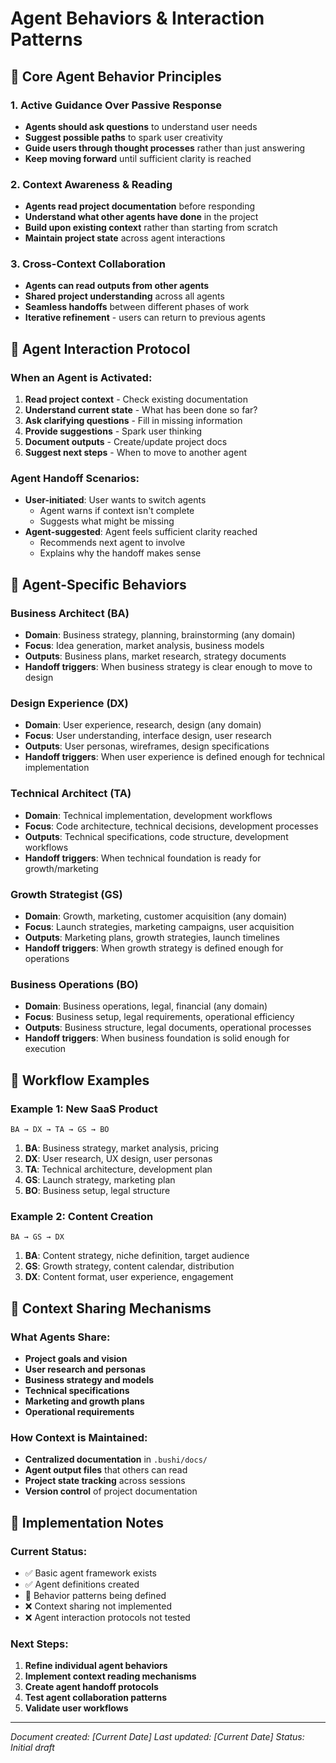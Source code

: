 # Agent Behaviors & Interaction Patterns

## 🎯 **Core Agent Behavior Principles**

### **1. Active Guidance Over Passive Response**
- **Agents should ask questions** to understand user needs
- **Suggest possible paths** to spark user creativity
- **Guide users through thought processes** rather than just answering
- **Keep moving forward** until sufficient clarity is reached

### **2. Context Awareness & Reading**
- **Agents read project documentation** before responding
- **Understand what other agents have done** in the project
- **Build upon existing context** rather than starting from scratch
- **Maintain project state** across agent interactions

### **3. Cross-Context Collaboration**
- **Agents can read outputs from other agents**
- **Shared project understanding** across all agents
- **Seamless handoffs** between different phases of work
- **Iterative refinement** - users can return to previous agents

## 🚀 **Agent Interaction Protocol**

### **When an Agent is Activated:**
1. **Read project context** - Check existing documentation
2. **Understand current state** - What has been done so far?
3. **Ask clarifying questions** - Fill in missing information
4. **Provide suggestions** - Spark user thinking
5. **Document outputs** - Create/update project docs
6. **Suggest next steps** - When to move to another agent

### **Agent Handoff Scenarios:**
- **User-initiated**: User wants to switch agents
  - Agent warns if context isn't complete
  - Suggests what might be missing
- **Agent-suggested**: Agent feels sufficient clarity reached
  - Recommends next agent to involve
  - Explains why the handoff makes sense

## 🎯 **Agent-Specific Behaviors**

### **Business Architect (BA)**
- **Domain**: Business strategy, planning, brainstorming (any domain)
- **Focus**: Idea generation, market analysis, business models
- **Outputs**: Business plans, market research, strategy documents
- **Handoff triggers**: When business strategy is clear enough to move to design

### **Design Experience (DX)**
- **Domain**: User experience, research, design (any domain)
- **Focus**: User understanding, interface design, user research
- **Outputs**: User personas, wireframes, design specifications
- **Handoff triggers**: When user experience is defined enough for technical implementation

### **Technical Architect (TA)**
- **Domain**: Technical implementation, development workflows
- **Focus**: Code architecture, technical decisions, development processes
- **Outputs**: Technical specifications, code structure, development workflows
- **Handoff triggers**: When technical foundation is ready for growth/marketing

### **Growth Strategist (GS)**
- **Domain**: Growth, marketing, customer acquisition (any domain)
- **Focus**: Launch strategies, marketing campaigns, user acquisition
- **Outputs**: Marketing plans, growth strategies, launch timelines
- **Handoff triggers**: When growth strategy is defined enough for operations

### **Business Operations (BO)**
- **Domain**: Business operations, legal, financial (any domain)
- **Focus**: Business setup, legal requirements, operational efficiency
- **Outputs**: Business structure, legal documents, operational processes
- **Handoff triggers**: When business foundation is solid enough for execution

## 🔄 **Workflow Examples**

### **Example 1: New SaaS Product**
```
BA → DX → TA → GS → BO
```
1. **BA**: Business strategy, market analysis, pricing
2. **DX**: User research, UX design, user personas
3. **TA**: Technical architecture, development plan
4. **GS**: Launch strategy, marketing plan
5. **BO**: Business setup, legal structure

### **Example 2: Content Creation**
```
BA → GS → DX
```
1. **BA**: Content strategy, niche definition, target audience
2. **GS**: Growth strategy, content calendar, distribution
3. **DX**: Content format, user experience, engagement

## 🎯 **Context Sharing Mechanisms**

### **What Agents Share:**
- **Project goals and vision**
- **User research and personas**
- **Business strategy and models**
- **Technical specifications**
- **Marketing and growth plans**
- **Operational requirements**

### **How Context is Maintained:**
- **Centralized documentation** in `.bushi/docs/`
- **Agent output files** that others can read
- **Project state tracking** across sessions
- **Version control** of project documentation

## 🚧 **Implementation Notes**

### **Current Status:**
- ✅ Basic agent framework exists
- ✅ Agent definitions created
- 🔄 Behavior patterns being defined
- ❌ Context sharing not implemented
- ❌ Agent interaction protocols not tested

### **Next Steps:**
1. **Refine individual agent behaviors**
2. **Implement context reading mechanisms**
3. **Create agent handoff protocols**
4. **Test agent collaboration patterns**
5. **Validate user workflows**

---
*Document created: [Current Date]*
*Last updated: [Current Date]*
*Status: Initial draft*
